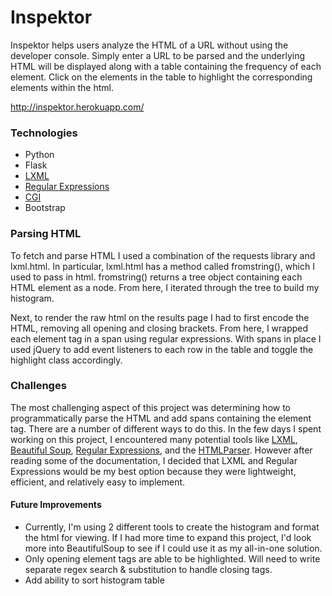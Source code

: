 # Inspektor
Inspektor helps users analyze the HTML of a URL without using the developer console. Simply enter a URL to be parsed and the underlying HTML will be displayed along with a table containing the frequency of each element. Click on the elements in the table to highlight the corresponding elements within the html.

http://inspektor.herokuapp.com/

### Technologies
- Python
- Flask
- [LXML](http://lxml.de/lxmlhtml.html)
- [Regular Expressions](https://docs.python.org/2/library/re.html)
- [CGI](https://wiki.python.org/moin/EscapingHtml)
- Bootstrap

### Parsing HTML
To fetch and parse HTML I used a combination of the requests library and lxml.html. In particular, lxml.html has a method called fromstring(), which I used to pass in html. fromstring() returns a tree object containing each HTML element as a node. From here, I iterated through the tree to build my histogram.

Next, to render the raw html on the results page I had to first encode the HTML, removing all opening and closing brackets. From here, I wrapped each element tag in a span using regular expressions. With spans in place I used jQuery to add event listeners to each row in the table and toggle the highlight class accordingly.

### Challenges
The most challenging aspect of this project was determining how to programmatically parse the HTML and add spans containing the element tag. There are a number of different ways to do this. In the few days I spent working on this project, I encountered many potential tools like [LXML](http://lxml.de/lxmlhtml.html), [Beautiful Soup](http://www.crummy.com/software/BeautifulSoup/), [Regular Expressions](https://docs.python.org/2/library/re.html), and the [HTMLParser](https://docs.python.org/2/library/htmlparser.html). However after reading some of the documentation, I decided that LXML and Regular Expressions would be my best option because they were lightweight, efficient, and relatively easy to implement.

#### Future Improvements
- Currently, I'm using 2 different tools to create the histogram and format the html for viewing. If I had more time to expand this project, I'd look more into BeautifulSoup to see if I could use it as my all-in-one solution.
- Only opening element tags are able to be highlighted. Will need to write separate regex search & substitution to handle closing tags.
- Add ability to sort histogram table
